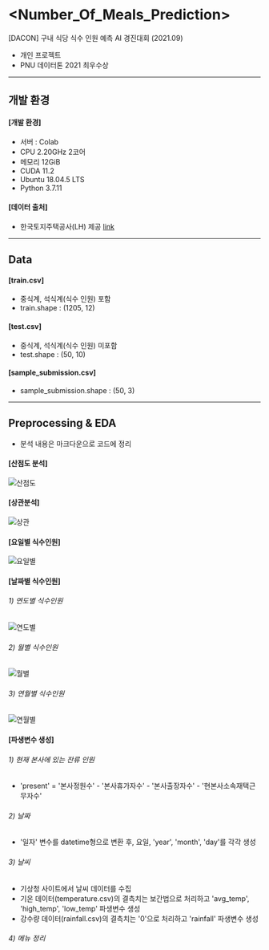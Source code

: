 # <Number_Of_Meals_Prediction>
[DACON] 구내 식당 식수 인원 예측 AI 경진대회 (2021.09)  
- 개인 프로젝트  
- PNU 데이터톤 2021 최우수상
---
## 개발 환경
#### [개발 환경]
- 서버 : Colab
- CPU 2.20GHz 2코어
- 메모리 12GiB
- CUDA 11.2
- Ubuntu 18.04.5 LTS
- Python 3.7.11

#### [데이터 출처]
- 한국토지주택공사(LH) 제공 [link](https://dacon.io/competitions/official/235743/data)
---

## Data
#### [train.csv]
- 중식계, 석식계(식수 인원) 포함
- train.shape : (1205, 12)

#### [test.csv]
- 중식계, 석식계(식수 인원) 미포함
- test.shape : (50, 10)

#### [sample_submission.csv]
- sample_submission.shape : (50, 3)
---

## Preprocessing & EDA
- 분석 내용은 마크다운으로 코드에 정리
#### [산점도 분석]
![산점도](https://user-images.githubusercontent.com/80561963/136307474-029e99ff-d6cf-4a93-aea2-c36a8a6a768e.png) 

#### [상관분석]
![상관](https://user-images.githubusercontent.com/80561963/136307622-96f401dd-a46f-44ca-87c7-711616d00ae6.png)

#### [요일별 식수인원]
![요일별](https://user-images.githubusercontent.com/80561963/136308025-04d0d14d-116f-4b5b-9682-e3b97ede8e30.JPG)

#### [날짜별 식수인원]
###### 1) 연도별 식수인원
![연도별](https://user-images.githubusercontent.com/80561963/136308746-0a9c8173-1017-47f4-93f2-eac5e25658e9.JPG)

###### 2) 월별 식수인원
![월별](https://user-images.githubusercontent.com/80561963/136308733-79a21305-dd0d-4aff-a129-a928ffa460e9.JPG)

###### 3) 연월별 식수인원
![연월별](https://user-images.githubusercontent.com/80561963/136308752-b85bce0b-eb9a-4517-b0fc-4ea44d023f24.JPG)

#### [파생변수 생성]
###### 1) 현재 본사에 있는 잔류 인원
- 'present' = '본사정원수' - '본사휴가자수' - '본사출장자수' - '현본사소속재택근무자수'

###### 2) 날짜
- '일자' 변수를 datetime형으로 변환 후, 요일, 'year', 'month', 'day'를 각각 생성

###### 3) 날씨
- 기상청 사이트에서 날씨 데이터를 수집
- 기온 데이터(temperature.csv)의 결측치는 보간법으로 처리하고 'avg_temp', 'high_temp', 'low_temp' 파생변수 생성
- 강수량 데이터(rainfall.csv)의 결측치는 '0'으로 처리하고 'rainfall' 파생변수 생성

###### 4) 메뉴 정리
